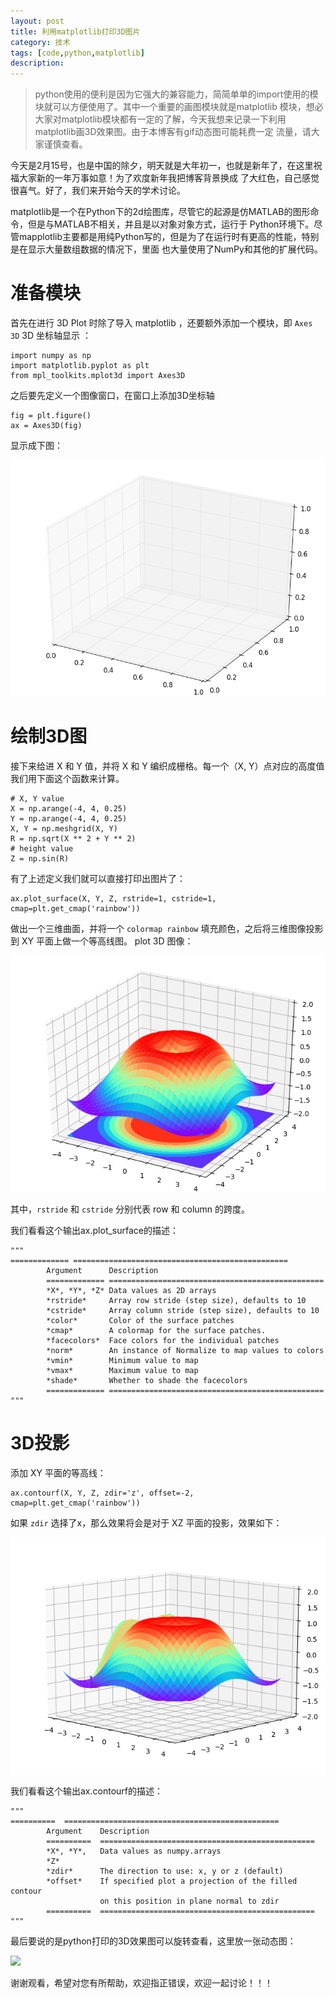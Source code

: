 ```yaml
---
layout: post
title: 利用matplotlib打印3D图片
category: 技术
tags: [code,python,matplotlib]
description: 
---
```


> python使用的便利是因为它强大的兼容能力，简简单单的import使用的模块就可以方便使用了。其中一个重要的画图模块就是matplotlib
模块，想必大家对matplotlib模块都有一定的了解，今天我想来记录一下利用matplotlib画3D效果图。由于本博客有gif动态图可能耗费一定
流量，请大家谨慎查看。

今天是2月15号，也是中国的除夕，明天就是大年初一，也就是新年了，在这里祝福大家新的一年万事如意！为了欢度新年我把博客背景换成
了大红色，自己感觉很喜气。好了，我们来开始今天的学术讨论。

matplotlib是一个在Python下的2d绘图库，尽管它的起源是仿MATLAB的图形命令，但是与MATLAB不相关，并且是以对象对象方式，运行于
Python环境下。尽管mapplotlib主要都是用纯Python写的，但是为了在运行时有更高的性能，特别是在显示大量数组数据的情况下，里面
也大量使用了NumPy和其他的扩展代码。

# 准备模块 #

首先在进行 3D Plot 时除了导入 matplotlib ，还要额外添加一个模块，即 <code>Axes 3D</code> 3D 坐标轴显示 ：

    import numpy as np
    import matplotlib.pyplot as plt
    from mpl_toolkits.mplot3d import Axes3D
    
之后要先定义一个图像窗口，在窗口上添加3D坐标轴

    fig = plt.figure()
    ax = Axes3D(fig)

显示成下图：

![](/assets/img/BN/matplot3Da.png)

# 绘制3D图 #

接下来给进 X 和 Y 值，并将 X 和 Y 编织成栅格。每一个（X, Y）点对应的高度值我们用下面这个函数来计算。

    # X, Y value
    X = np.arange(-4, 4, 0.25)
    Y = np.arange(-4, 4, 0.25)
    X, Y = np.meshgrid(X, Y)
    R = np.sqrt(X ** 2 + Y ** 2)
    # height value
    Z = np.sin(R)
    
有了上述定义我们就可以直接打印出图片了：
    
    ax.plot_surface(X, Y, Z, rstride=1, cstride=1, cmap=plt.get_cmap('rainbow'))
        
做出一个三维曲面，并将一个 <code>colormap rainbow</code> 填充颜色，之后将三维图像投影到 XY 平面上做一个等高线图。 plot 3D 图像：
        
![](/assets/img/BN/matplot3D.png) 

其中，<code>rstride</code> 和 <code>cstride</code> 分别代表 row 和 column 的跨度。
       
我们看看这个输出ax.plot_surface的描述：
      
    """
    ============= ================================================
            Argument      Description
            ============= ================================================
            *X*, *Y*, *Z* Data values as 2D arrays
            *rstride*     Array row stride (step size), defaults to 10
            *cstride*     Array column stride (step size), defaults to 10
            *color*       Color of the surface patches
            *cmap*        A colormap for the surface patches.
            *facecolors*  Face colors for the individual patches
            *norm*        An instance of Normalize to map values to colors
            *vmin*        Minimum value to map
            *vmax*        Maximum value to map
            *shade*       Whether to shade the facecolors
            ============= ================================================
    """

# 3D投影 #

添加 XY 平面的等高线：

    ax.contourf(X, Y, Z, zdir='z', offset=-2, cmap=plt.get_cmap('rainbow'))

如果 <code>zdir</code> 选择了x，那么效果将会是对于 XZ 平面的投影，效果如下：

![](/assets/img/BN/matplot3DX.png)

我们看看这个输出ax.contourf的描述：

    """
    ==========  ================================================
            Argument    Description
            ==========  ================================================
            *X*, *Y*,   Data values as numpy.arrays
            *Z*
            *zdir*      The direction to use: x, y or z (default)
            *offset*    If specified plot a projection of the filled contour
                        on this position in plane normal to zdir
            ==========  ================================================
    """
    
最后要说的是python打印的3D效果图可以旋转查看，这里放一张动态图：

![](/assets/img/BN/matplot3D.gif) 

谢谢观看，希望对您有所帮助，欢迎指正错误，欢迎一起讨论！！！



